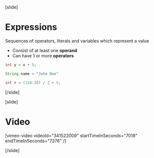 [slide]
# Expressions
Sequences of operators, literals and variables which represent a value
* Consist of at least one **operand**
* Can have 1 or more **operators**
```java
int y = x + 5;
```
```java
String name = "John Doe"
```
```java
int r = (150-20) / 2 + 5;
```
[/slide]

[slide]
# Video

[vimeo-video videoId="341522009" startTimeInSeconds="7018" endTimeInSeconds="7376" /]

[/slide]